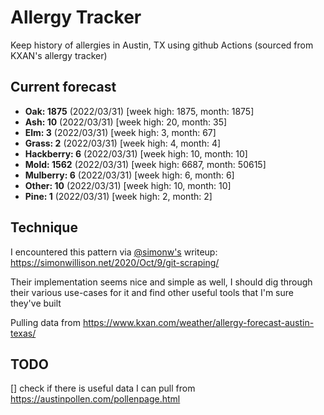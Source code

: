 # Allergy Tracker

Keep history of allergies in Austin, TX using github Actions (sourced from KXAN's allergy tracker)

## Current forecast
<!-- INJECT FORECAST -->
- **Oak: 1875** (2022/03/31)  [week high: 1875, month: 1875]
- **Ash: 10** (2022/03/31)  [week high: 20, month: 35]
- **Elm: 3** (2022/03/31)  [week high: 3, month: 67]
- **Grass: 2** (2022/03/31)  [week high: 4, month: 4]
- **Hackberry: 6** (2022/03/31)  [week high: 10, month: 10]
- **Mold: 1562** (2022/03/31)  [week high: 6687, month: 50615]
- **Mulberry: 6** (2022/03/31)  [week high: 6, month: 6]
- **Other: 10** (2022/03/31)  [week high: 10, month: 10]
- **Pine: 1** (2022/03/31)  [week high: 2, month: 2]
<!-- END INJECT FORECAST -->

## Technique

I encountered this pattern via [@simonw's](https://github.com/simonw) writeup: https://simonwillison.net/2020/Oct/9/git-scraping/

Their implementation seems nice and simple as well, I should dig through their various use-cases for it and find other useful tools that I'm sure they've built

Pulling data from https://www.kxan.com/weather/allergy-forecast-austin-texas/

## TODO

[] check if there is useful data I can pull from https://austinpollen.com/pollenpage.html
